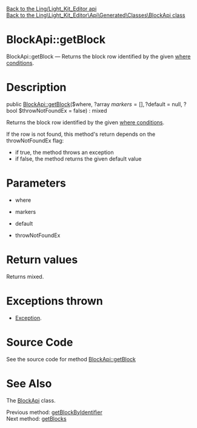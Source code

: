 [Back to the Ling/Light_Kit_Editor api](https://github.com/lingtalfi/Light_Kit_Editor/blob/master/doc/api/Ling/Light_Kit_Editor.md)<br>
[Back to the Ling\Light_Kit_Editor\Api\Generated\Classes\BlockApi class](https://github.com/lingtalfi/Light_Kit_Editor/blob/master/doc/api/Ling/Light_Kit_Editor/Api/Generated/Classes/BlockApi.md)


BlockApi::getBlock
================



BlockApi::getBlock — Returns the block row identified by the given [where conditions](https://github.com/lingtalfi/SimplePdoWrapper#the-where-conditions).




Description
================


public [BlockApi::getBlock](https://github.com/lingtalfi/Light_Kit_Editor/blob/master/doc/api/Ling/Light_Kit_Editor/Api/Generated/Classes/BlockApi/getBlock.md)($where, ?array $markers = [], ?$default = null, ?bool $throwNotFoundEx = false) : mixed




Returns the block row identified by the given [where conditions](https://github.com/lingtalfi/SimplePdoWrapper#the-where-conditions).

If the row is not found, this method's return depends on the throwNotFoundEx flag:
- if true, the method throws an exception
- if false, the method returns the given default value




Parameters
================


- where

    

- markers

    

- default

    

- throwNotFoundEx

    


Return values
================

Returns mixed.


Exceptions thrown
================

- [Exception](http://php.net/manual/en/class.exception.php).&nbsp;







Source Code
===========
See the source code for method [BlockApi::getBlock](https://github.com/lingtalfi/Light_Kit_Editor/blob/master/Api/Generated/Classes/BlockApi.php#L186-L205)


See Also
================

The [BlockApi](https://github.com/lingtalfi/Light_Kit_Editor/blob/master/doc/api/Ling/Light_Kit_Editor/Api/Generated/Classes/BlockApi.md) class.

Previous method: [getBlockByIdentifier](https://github.com/lingtalfi/Light_Kit_Editor/blob/master/doc/api/Ling/Light_Kit_Editor/Api/Generated/Classes/BlockApi/getBlockByIdentifier.md)<br>Next method: [getBlocks](https://github.com/lingtalfi/Light_Kit_Editor/blob/master/doc/api/Ling/Light_Kit_Editor/Api/Generated/Classes/BlockApi/getBlocks.md)<br>

